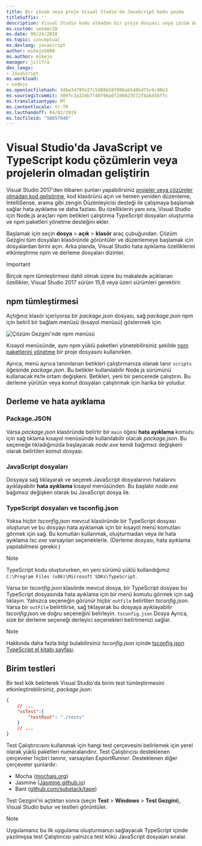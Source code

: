 ```yaml
---
title: Bir çözüm veya proje Visual Studio'da JavaScript kodu yazma
titleSuffix: ''
description: Visual Studio kodu olmadan bir proje dosyası veya çözüm dosyası bir bağımlılık oluşturmak için destek sağlar.
ms.custom: seodec18
ms.date: 09/24/2018
ms.topic: conceptual
ms.devlang: javascript
author: mikejo5000
ms.author: mikejo
manager: jillfra
dev_langs:
- JavaScript
ms.workload:
- nodejs
ms.openlocfilehash: 3d6e3479fe27c5d88b58f096ab5405d75c6c98e3
ms.sourcegitcommit: 509fc3a324b7748f96a072d0023572f8a645bffc
ms.translationtype: MT
ms.contentlocale: tr-TR
ms.lasthandoff: 04/02/2019
ms.locfileid: "58857846"
---
```

# <a name="develop-javascript-and-typescript-code-in-visual-studio-without-solutions-or-projects"></a>Visual Studio'da JavaScript ve TypeScript kodu çözümlerin veya projelerin olmadan geliştirin

Visual Studio 2017'den itibaren şunları yapabilirsiniz [projeler veya çözümler olmadan kod geliştirme](../ide/develop-code-in-visual-studio-without-projects-or-solutions.md), kod klasörünü açın ve hemen yeniden düzenleme, IntelliSense, arama gibi zengin Düzenleyicisi desteği ile çalışmaya başlamak sağlar hata ayıklama ve daha fazlası. Bu özelliklerin yanı sıra, Visual Studio için Node.js araçları npm betikleri çalıştırma TypeScript dosyaları oluşturma ve npm paketleri yönetme desteğini ekler.

Başlamak için seçin **dosya** > **açık** > **klasör** araç çubuğundan. Çözüm Gezgini tüm dosyaları klasöründe görüntüler ve düzenlemeye başlamak için dosyalardan birini açın. Arka planda, Visual Studio hata ayıklama özelliklerini etkinleştirme npm ve derleme dosyaları dizinler.

> [!IMPORTANT]
> Birçok npm tümleştirmesi dahil olmak üzere bu makalede açıklanan özellikler, Visual Studio 2017 sürüm 15,8 veya üzeri sürümleri gerektirir.

## <a name="npm-integration"></a>npm tümleştirmesi

Açtığınız klasör içeriyorsa bir *package.json* dosyası, sağ *package.json* npm için belirli bir bağlam menüsü (kısayol menüsü) göstermek için.

![Çözüm Gezgini'nde npm menüsü](../javascript/media/solution-explorer-npm-ctx.png)

Kısayol menüsünde, aynı npm yüklü paketleri yönetebilirsiniz şekilde [npm paketlerini yönetme](npm-package-management.md) bir proje dosyasını kullanırken.

Ayrıca, menü ayrıca tanımlanan betikleri çalıştırmanıza olanak tanır `scripts` öğesinde *package.json*. Bu betikler kullanılabilir Node.js sürümünü kullanacak `PATH` ortam değişkeni. Betikleri, yeni bir pencerede çalıştırın. Bu derleme yürütün veya komut dosyaları çalıştırmak için harika bir yoludur.

## <a name="build-and-debug"></a>Derleme ve hata ayıklama

### <a name="packagejson"></a>Package.JSON
Varsa *package.json* klasöründe belirtir bir `main` öğesi **hata ayıklama** komutu için sağ tıklama kısayol menüsünde kullanılabilir olacak *package.json*.
Bu seçeneğe tıkladığınızda başlayacak *node.exe* kendi bağımsız değişkeni olarak belirtilen komut dosyası.

### <a name="javascript-files"></a>JavaScript dosyaları
Dosyaya sağ tıklayarak ve seçerek JavaScript dosyalarının hatalarını ayıklayabilir **hata ayıklama** kısayol menüsünden. Bu başlatır *node.exe* bağımsız değişken olarak bu JavaScript dosya ile.

### <a name="typescript-files-and-tsconfigjson"></a>TypeScript dosyaları ve tsconfig.json
Yoksa hiçbir *tsconfig.json* mevcut klasöründe bir TypeScript dosyası oluşturun ve bu dosyayı hata ayıklamak için bir kısayol menü komutları görmek için sağ. Bu komutları kullanmak, oluşturmadan veya ile hata ayıklama *tsc.exe* varsayılan seçeneklerle. (Derleme dosyası, hata ayıklama yapılabilmesi gerekir.)

> [!NOTE]
> TypeScript kodu oluştururken, en yeni sürümü yüklü kullandığımız `C:\Program Files (x86)\Microsoft SDKs\TypeScript`.

Varsa bir *tsconfig.json* klasörde mevcut dosya, bir TypeScript dosyası bu TypeScript dosyasında hata ayıklama için bir menü komutu görmek için sağ tıklayın. Yalnızca seçeneğin görünür hiçbir `outFile` belirtilen *tsconfig.json*. Varsa bir `outFile` belirtilirse, sağ tıklayarak bu dosyaya ayıklayabilir *tsconfig.json* ve doğru seçeneğini belirleyin. `tsconfig.json` Dosya Ayrıca, size bir derleme seçeneği derleyici seçenekleri belirtmenizi sağlar.

> [!NOTE]
> Hakkında daha fazla bilgi bulabilirsiniz *tsconfig.json* içinde [tsconfig.json TypeScript el kitabı sayfası](https://www.typescriptlang.org/docs/handbook/tsconfig-json.html).

## <a name="unit-tests"></a>Birim testleri
Bir test kök belirterek Visual Studio'da birim test tümleştirmesini etkinleştirebilirsiniz, *package.json*:

```json
{
    // ...
    "vsTest":{
        "testRoot": "./tests"
    }
    // ...
}
```

Test Çalıştırıcısını kullanmak için hangi test çerçevesini belirlemek için yerel olarak yüklü paketleri numaralandırır.
Test Çalıştırıcısı desteklenen çerçeveler hiçbiri tanınır, varsayılan *ExportRunner*. Desteklenen diğer çerçeveler şunlardır:
* Mocha ([mochajs.org](http://mochajs.org/))
* Jasmine ([Jasmine.github.io](https://jasmine.github.io/))
* Bant ([github.com/substack/tape](https://github.com/substack/tape))

Test Gezgini'ni açtıktan sonra (seçin **Test** > **Windows** > **Test Gezgini**), Visual Studio bulur ve testleri görüntüler.

> [!NOTE]
> Uygulamanız bu ilk uygulama oluşturmanızı sağlayacak TypeScript içinde yazılmışsa test Çalıştırıcısı yalnızca test kökü JavaScript dosyaları sıralar.
